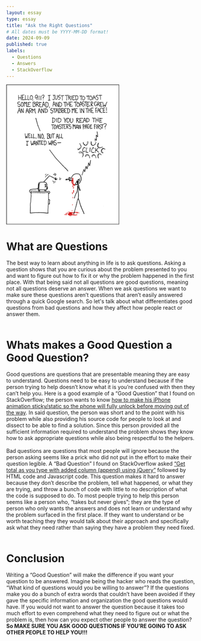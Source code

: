 ```yaml
---
layout: essay
type: essay
title: "Ask the Right Questions"
# All dates must be YYYY-MM-DD format!
date: 2024-09-09
published: true
labels:
  - Questions
  - Answers
  - StackOverflow
---
```


<img width="300px" class="rounded float-start pe-4" src="../img/smart-questions/rtfm.png">

# What are Questions
The best way to learn about anything in life is to ask questions. Asking a question shows that you are curious about the problem presented to you and want to figure out how to fix it or why the problem happened in the first place. With that being said not all questions are good questions, meaning not all questions deserve an answer. When we ask questions we want to make sure these questions aren’t questions that aren’t easily answered through a quick Google search. So let's talk about what differentiates good questions from bad questions and how they affect how people react or answer them. 
<br>
<br>
# Whats makes a Good Question a Good Question?
Good questions are questions that are presentable meaning they are easy to understand. Questions need to be easy to understand because if the person trying to help doesn’t know what it is you’re confused with then they can’t help you. Here is a good example of a “Good Question” that I found on StackOverflow; the person wants to know [how to make his iPhone animation sticky/static so the phone will fully unlock before moving out of the way](https://stackoverflow.com/questions/78923979/jquery-scroll-unlock-phone-animation). In said question, the person was short and to the point with his problem while also providing his source code for people to look at and dissect to be able to find a solution. Since this person provided all the sufficient information required to understand the problem shows they know how to ask appropriate questions while also being respectful to the helpers.
<br>
<br>
Bad questions are questions that most people will ignore because the person asking seems like a prick who did not put in the effort to make their question legible. A “Bad Question” I found on StackOverflow asked [“Get total as you type with added column (append) using jQuery”](https://stackoverflow.com/questions/54248720/get-total-as-you-type-with-added-column-append-using-jquery) followed by HTML code and Javascript code. This question makes it hard to answer because they don’t describe the problem, tell what happened, or what they are trying, and throw a bunch of code with little to no description of what the code is supposed to do. To most people trying to help this person seems like a person who, “takes but never gives”; they are the type of person who only wants the answers and does not learn or understand why the problem surfaced in the first place. If they want to understand or be worth teaching they they would talk about their approach and specifically ask what they need rather than saying they have a problem they need fixed.
<br>
<br>
# Conclusion
Writing a “Good Question” will make the difference if you want your question to be answered. Imagine being the hacker who reads the question, “What kind of questions would you be willing to answer”? If the questions make you do a bunch of extra words that couldn’t have been avoided if they gave the specific information and organization the good questions would have. If you would not want to answer the question because it takes too much effort to even comprehend what they need to figure out or what the problem is, then how can you expect other people to answer the question? **So MAKE SURE YOU ASK GOOD QUESTIONS IF YOU’RE GOING TO ASK OTHER PEOPLE TO HELP YOU!!!**
